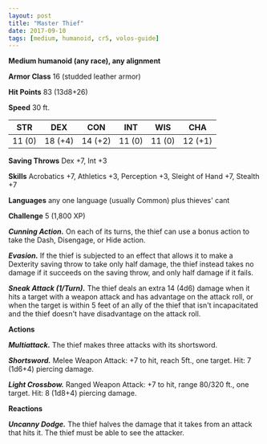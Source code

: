 ```yaml
---
layout: post
title: "Master Thief"
date: 2017-09-10
tags: [medium, humanoid, cr5, volos-guide]
---
```


**Medium humanoid (any race), any alignment**

**Armor Class** 16 (studded leather armor)

**Hit Points** 83 (13d8+26)

**Speed** 30 ft.

|   STR   |   DEX   |   CON   |   INT   |   WIS   |   CHA   |
|:-----:|:-----:|:-----:|:-----:|:-----:|:-----:|
| 11 (0) | 18 (+4) | 14 (+2) | 11 (0) | 11 (0) | 12 (+1) |

**Saving Throws** Dex +7, Int +3

**Skills** Acrobatics +7, Athletics +3, Perception +3, Sleight of Hand +7, Stealth +7

**Languages** any one language (usually Common) plus thieves' cant

**Challenge** 5 (1,800 XP)

***Cunning Action.*** On each of its turns, the thief can use a bonus action to take the Dash, Disengage, or Hide action.

***Evasion.*** If the thief is subjected to an effect that allows it to make a Dexterity saving throw to take only half damage, the thief instead takes no damage if it succeeds on the saving throw, and only half damage if it fails.

***Sneak Attack (1/Turn).*** The thief deals an extra 14 (4d6) damage when it hits a target with a weapon attack and has advantage on the attack roll, or when the target is within 5 feet of an ally of the thief that isn't incapacitated and the thief doesn't have disadvantage on the attack roll.

**Actions**

***Multiattack.*** The thief makes three attacks with its shortsword.

***Shortsword.*** Melee Weapon Attack: +7 to hit, reach 5ft., one target. Hit: 7 (1d6+4) piercing damage.

***Light Crossbow.*** Ranged Weapon Attack: +7 to hit, range 80/320 ft., one target. Hit: 8 (1d8+4) piercing damage.

**Reactions**

***Uncanny Dodge.*** The thief halves the damage that it takes from an attack that hits it. The thief must be able to see the attacker.

